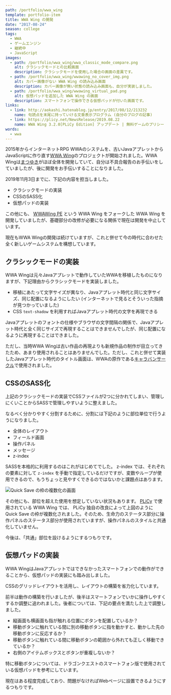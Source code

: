 ```yaml
---
path: /portfolio/wwa_wing
template: portfolio-item
title: WWA Wing の開発
date: "2017-08-24"
season: college
tags:
  - WWA
  - ゲームエンジン
  - 継続中
  - JavaScript
images:
  - path: /portfolio/wwa_wing/wwa_classic_mode_compare.png
    alt: クラシックモードとの比較画面
    description: クラシックモードを使用した場合の画面の差異です。
  - path: /portfolio/wwa_wing/wwawing_no_cover_img.png
    alt: カバー画像がない WWA Wing の読み込み画面
    description: カバー画像が無い状態の読み込み画面も、自分が実装しました。
  - path: /portfolio/wwa_wing/wwawing_virtual_pad.png
    alt: 仮想パッドを追加した WWA Wing の画面
    description: スマートフォンで操作できる仮想パッドが付いた画面です。
links:
  - link: http://aokashi.hatenablog.jp/entry/2017/08/12/213232
    name: 句読点を末尾に持っていける文章表示プログラム (自分のブログの記事)
  - link: https://plicy.net/NewsRelease/2019.08.22
    name: WWA Wing 3.2.0[PLiCy Edition] アップデート | 無料ゲームのプリシー
words:
  - wwa
---
```


2015年からインターネットRPG WWAのシステムを、古いJavaアプレットからJavaScriptに作り直す[WWA Wing](https://wwawing.com)のプロジェクトが開始されました。WWA Wingは[まつゆき](https://matsuyuki.dev)がほぼ全体を開発していて、自分は不具合報告のお手伝いをしていましたが、後に開発をお手伝いすることになりました。

2019年11月3日までに、下記の内容を担当しました。

- クラシックモードの実装
- CSSのSASS化
- 仮想パッドの実装

この他にも、 [WWAWing PE](/portfolio/wwa_wing_pe/) という WWA Wing をフォークした WWA Wing を開発していましたが、基礎部分の改修が必要になる関係で現在は開発を中止しています。

現在もWWA Wingの開発は続けていますが、これと併せて今の時代に合わせた全く新しいゲームシステムを構想しています。

## クラシックモードの実装

WWA Wingは元々Javaアプレットで動作していたWWAを移植したものになりますが、下記理由からクラシックモードを実装しました。

- 移植にあたって文字サイズが異なり、Javaアプレット時代と同じ文字サイズ、同じ配置になるようにしたい (インターネットで見るとそういった指摘が見つかっていました)
- CSS `text-shadow` を利用すればJavaアプレット時代の文字を再現できる

Javaアプレットのフォントの仕様やブラウザの文字間隔の関係で、Javaアプレット時代と全く同じサイズで再現することはできませんでしたが、同じ配置になるように再現することはできました。

ただし、当時WWA Wingは古い作品の再現よりも新規作品の制作が目立ってきたため、あまり使用されることはありませんでした。ただし、これと併せて実装したJavaアプレット時代のタイトル画面は、WWAの原作である[キャラバンサークル](https://wwajp.com)で使用されました。

## CSSのSASS化

上記のクラシックモードの実装でCSSファイルが2つに分かれてしまい、管理しにくいことからSASSで管理しやすいように整えました。

なるべく分かりやすく分割するために、分割には下記のように部位単位で行うようになりました。

- 全体のレイアウト
- フィールド画面
- 操作パネル
- メッセージ
- z-index

SASSを本格的に利用するのはこれがはじめてでした。 z-index では、それぞれの要素に対して `z-index` を手動で指定しているだけですが、変数やループが使用できるので、もうちょっと見やすくできるのではないかと課題点はあります。

![Quick Save の枠の複数化の画面](/portfolio/wwa_wing/wwawing_multi_quick_save.png)

その他にも、部位を超えた使用を想定していない状況もあります。 [PLiCy](https://plicy.net/) で使用されている WWA Wing では、 PLiCy 独自の改良によって上図のように Quick Save の枠が複数化されました。そのため、生命力のステータス部分に操作パネルのステータス部分が使用されていますが、操作パネルのスタイルと共通化していません。

今後は、「共通」部位を設けるようにするつもりです。

## 仮想パッドの実装

WWA WingはJavaアプレットではできなかったスマートフォンでの動作ができることから、仮想パッドの実装にも踏み出しました。

CSSのグリッドレイアウトを活用し、レイアウトの構築を省力化しています。

前半は動作の構築を行いましたが、後半はスマートフォンでいかに操作しやすくするか調整に追われました。後者については、下記の要点を満たした上で調整しました。

- 縦画面も横画面も指が触れる位置にボタンを配置しているか？
- 移動ボタンに触れている間に別の移動ボタンに指を動かすと、動かした先の移動ボタンに反応するか？
- 移動ボタンに触れている間に移動ボタンの範囲から外れても正しく移動できているか？
- 右側のアイテムボックスとボタンが重複しないか？

特に移動ボタンについては、ドラゴンクエストのスマートフォン版で使用されている仮想パッドを参考にしています。

現在はある程度完成しており、問題がなければWebページに設置できるようにするつもりです。
